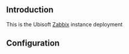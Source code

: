 ## Introduction

This is the Ubisoft [Zabbix](https://www.zabbix.com) instance deployment


## Configuration


